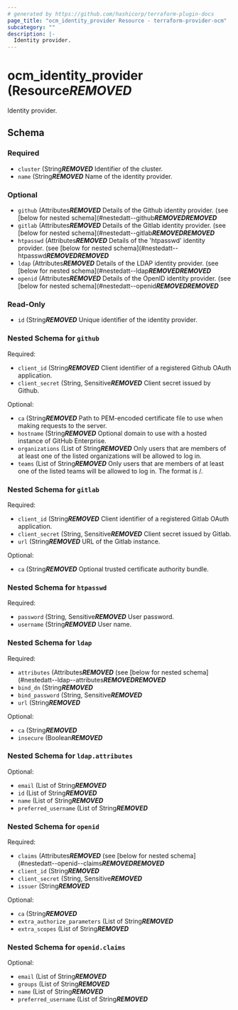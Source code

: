```yaml
---
# generated by https://github.com/hashicorp/terraform-plugin-docs
page_title: "ocm_identity_provider Resource - terraform-provider-ocm"
subcategory: ""
description: |-
  Identity provider.
---
```


# ocm_identity_provider (Resource***REMOVED***

Identity provider.



<!-- schema generated by tfplugindocs -->
## Schema

### Required

- `cluster` (String***REMOVED*** Identifier of the cluster.
- `name` (String***REMOVED*** Name of the identity provider.

### Optional

- `github` (Attributes***REMOVED*** Details of the Github identity provider. (see [below for nested schema](#nestedatt--github***REMOVED******REMOVED***
- `gitlab` (Attributes***REMOVED*** Details of the Gitlab identity provider. (see [below for nested schema](#nestedatt--gitlab***REMOVED******REMOVED***
- `htpasswd` (Attributes***REMOVED*** Details of the 'htpasswd' identity provider. (see [below for nested schema](#nestedatt--htpasswd***REMOVED******REMOVED***
- `ldap` (Attributes***REMOVED*** Details of the LDAP identity provider. (see [below for nested schema](#nestedatt--ldap***REMOVED******REMOVED***
- `openid` (Attributes***REMOVED*** Details of the OpenID identity provider. (see [below for nested schema](#nestedatt--openid***REMOVED******REMOVED***

### Read-Only

- `id` (String***REMOVED*** Unique identifier of the identity provider.

<a id="nestedatt--github"></a>
### Nested Schema for `github`

Required:

- `client_id` (String***REMOVED*** Client identifier of a registered Github OAuth application.
- `client_secret` (String, Sensitive***REMOVED*** Client secret issued by Github.

Optional:

- `ca` (String***REMOVED*** Path to PEM-encoded certificate file to use when making requests to the server.
- `hostname` (String***REMOVED*** Optional domain to use with a hosted instance of GitHub Enterprise.
- `organizations` (List of String***REMOVED*** Only users that are members of at least one of the listed organizations will be allowed to log in.
- `teams` (List of String***REMOVED*** Only users that are members of at least one of the listed teams will be allowed to log in. The format is <org>/<team>.


<a id="nestedatt--gitlab"></a>
### Nested Schema for `gitlab`

Required:

- `client_id` (String***REMOVED*** Client identifier of a registered Gitlab OAuth application.
- `client_secret` (String, Sensitive***REMOVED*** Client secret issued by Gitlab.
- `url` (String***REMOVED*** URL of the Gitlab instance.

Optional:

- `ca` (String***REMOVED*** Optional trusted certificate authority bundle.


<a id="nestedatt--htpasswd"></a>
### Nested Schema for `htpasswd`

Required:

- `password` (String, Sensitive***REMOVED*** User password.
- `username` (String***REMOVED*** User name.


<a id="nestedatt--ldap"></a>
### Nested Schema for `ldap`

Required:

- `attributes` (Attributes***REMOVED*** (see [below for nested schema](#nestedatt--ldap--attributes***REMOVED******REMOVED***
- `bind_dn` (String***REMOVED***
- `bind_password` (String, Sensitive***REMOVED***
- `url` (String***REMOVED***

Optional:

- `ca` (String***REMOVED***
- `insecure` (Boolean***REMOVED***

<a id="nestedatt--ldap--attributes"></a>
### Nested Schema for `ldap.attributes`

Optional:

- `email` (List of String***REMOVED***
- `id` (List of String***REMOVED***
- `name` (List of String***REMOVED***
- `preferred_username` (List of String***REMOVED***



<a id="nestedatt--openid"></a>
### Nested Schema for `openid`

Required:

- `claims` (Attributes***REMOVED*** (see [below for nested schema](#nestedatt--openid--claims***REMOVED******REMOVED***
- `client_id` (String***REMOVED***
- `client_secret` (String, Sensitive***REMOVED***
- `issuer` (String***REMOVED***

Optional:

- `ca` (String***REMOVED***
- `extra_authorize_parameters` (List of String***REMOVED***
- `extra_scopes` (List of String***REMOVED***

<a id="nestedatt--openid--claims"></a>
### Nested Schema for `openid.claims`

Optional:

- `email` (List of String***REMOVED***
- `groups` (List of String***REMOVED***
- `name` (List of String***REMOVED***
- `preferred_username` (List of String***REMOVED***


